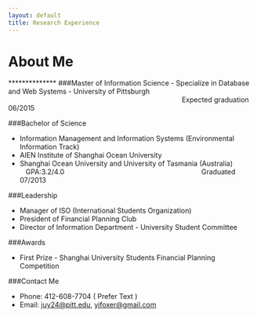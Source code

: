 ```yaml
---
layout: default
title: Research Experience
---
```


<h1>About Me</h1>
**************
###Master of Information Science  
- Specialize in Database and Web Systems  
- University of Pittsburgh  
&nbsp;&nbsp;&nbsp;&nbsp;&nbsp;&nbsp;&nbsp;&nbsp;&nbsp;&nbsp;&nbsp;&nbsp;&nbsp;&nbsp;&nbsp;&nbsp;&nbsp;&nbsp;&nbsp;&nbsp;&nbsp;&nbsp;&nbsp;&nbsp;&nbsp;&nbsp;&nbsp;&nbsp;&nbsp;&nbsp;&nbsp;&nbsp;&nbsp;&nbsp;&nbsp;&nbsp;&nbsp;&nbsp;&nbsp;&nbsp;&nbsp;&nbsp;&nbsp;&nbsp;&nbsp;&nbsp;&nbsp;&nbsp;&nbsp;&nbsp;&nbsp;&nbsp;&nbsp;&nbsp;&nbsp;&nbsp;&nbsp;&nbsp;&nbsp;&nbsp;&nbsp;&nbsp;&nbsp;&nbsp;&nbsp;&nbsp;&nbsp;&nbsp;&nbsp;&nbsp;&nbsp;&nbsp;&nbsp;&nbsp;&nbsp;&nbsp;&nbsp;&nbsp;&nbsp;&nbsp;&nbsp;&nbsp;&nbsp;&nbsp;&nbsp;&nbsp;&nbsp;&nbsp;&nbsp;&nbsp;Expected graduation 06/2015

 
###Bachelor of Science 
- Information Management and Information Systems (Environmental Information Track)  
- AIEN Institute of Shanghai Ocean University  
- Shanghai Ocean University and University of Tasmania (Australia)  
&nbsp;&nbsp;&nbsp;GPA:3.2/4.0 &nbsp;&nbsp;&nbsp;&nbsp;&nbsp;&nbsp;&nbsp;&nbsp;&nbsp;&nbsp;&nbsp;&nbsp;&nbsp;&nbsp;&nbsp;&nbsp;&nbsp;&nbsp;&nbsp;&nbsp;&nbsp;&nbsp;&nbsp;&nbsp;&nbsp;&nbsp;&nbsp;&nbsp;&nbsp;&nbsp;&nbsp;&nbsp;&nbsp;&nbsp;&nbsp;&nbsp;&nbsp;&nbsp;&nbsp;&nbsp;&nbsp;&nbsp;&nbsp;&nbsp;&nbsp;&nbsp;&nbsp;&nbsp;&nbsp;&nbsp;&nbsp;&nbsp;&nbsp;&nbsp;&nbsp;&nbsp;&nbsp;&nbsp;&nbsp;&nbsp;&nbsp;&nbsp;&nbsp;&nbsp;&nbsp;&nbsp;&nbsp;&nbsp;&nbsp;&nbsp;Graduated 07/2013
   
###Leadership  
- Manager of ISO (International Students Organization)
- President of Financial Planning Club
- Director of Information Department - University Student Committee
 
###Awards  
- First Prize - Shanghai University Students Financial Planning Competition
 
###Contact Me  
- Phone: 412-608-7704 ( Prefer Text )
- Email: <juy24@pitt.edu>, <yjfoxer@gmail.com>
